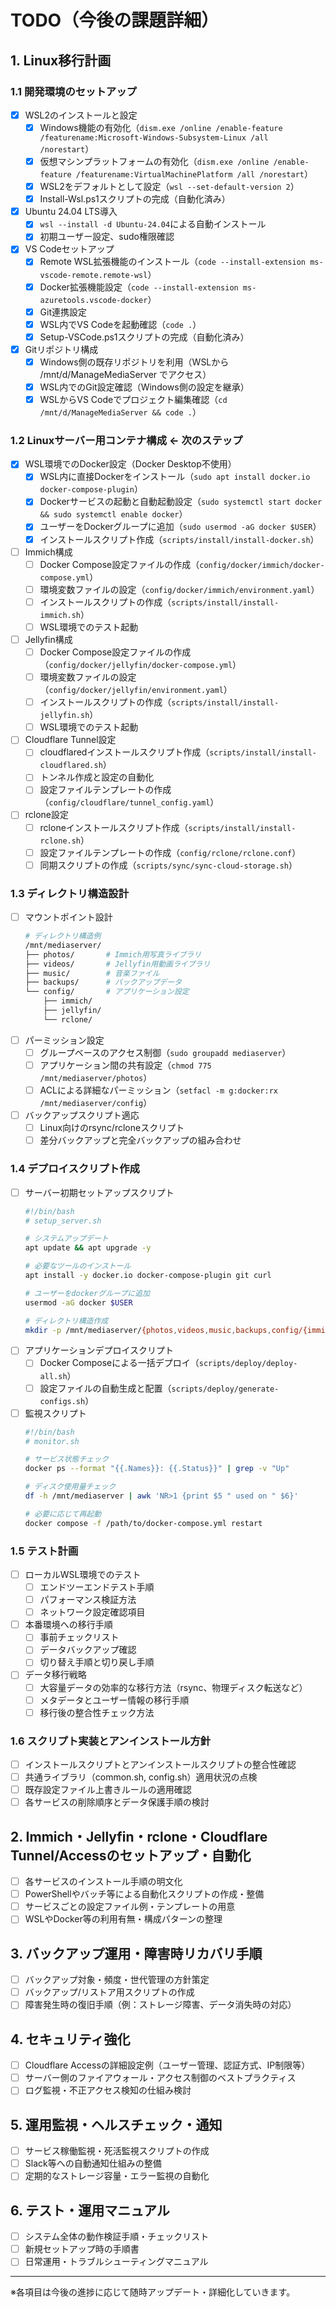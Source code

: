 # TODO（今後の課題詳細）

## 1. Linux移行計画

### 1.1 開発環境のセットアップ
- [x] WSL2のインストールと設定
  - [x] Windows機能の有効化（`dism.exe /online /enable-feature /featurename:Microsoft-Windows-Subsystem-Linux /all /norestart`）
  - [x] 仮想マシンプラットフォームの有効化（`dism.exe /online /enable-feature /featurename:VirtualMachinePlatform /all /norestart`）
  - [x] WSL2をデフォルトとして設定（`wsl --set-default-version 2`）
  - [x] Install-Wsl.ps1スクリプトの完成（自動化済み）
- [x] Ubuntu 24.04 LTS導入
  - [x] `wsl --install -d Ubuntu-24.04`による自動インストール
  - [x] 初期ユーザー設定、sudo権限確認
- [x] VS Codeセットアップ
  - [x] Remote WSL拡張機能のインストール（`code --install-extension ms-vscode-remote.remote-wsl`）
  - [x] Docker拡張機能設定（`code --install-extension ms-azuretools.vscode-docker`）
  - [x] Git連携設定
  - [x] WSL内でVS Codeを起動確認（`code .`）
  - [x] Setup-VSCode.ps1スクリプトの完成（自動化済み）
- [x] Gitリポジトリ構成
  - [x] Windows側の既存リポジトリを利用（WSLから /mnt/d/ManageMediaServer でアクセス）
  - [x] WSL内でのGit設定確認（Windows側の設定を継承）
  - [x] WSLからVS Codeでプロジェクト編集確認（`cd /mnt/d/ManageMediaServer && code .`）

### 1.2 Linuxサーバー用コンテナ構成 **← 次のステップ**
- [x] WSL環境でのDocker設定（Docker Desktop不使用）
  - [x] WSL内に直接Dockerをインストール（`sudo apt install docker.io docker-compose-plugin`）
  - [x] Dockerサービスの起動と自動起動設定（`sudo systemctl start docker && sudo systemctl enable docker`）
  - [x] ユーザーをDockerグループに追加（`sudo usermod -aG docker $USER`）
  - [x] インストールスクリプト作成（`scripts/install/install-docker.sh`）
- [ ] Immich構成
  - [ ] Docker Compose設定ファイルの作成（`config/docker/immich/docker-compose.yml`）
  - [ ] 環境変数ファイルの設定（`config/docker/immich/environment.yaml`）
  - [ ] インストールスクリプトの作成（`scripts/install/install-immich.sh`）
  - [ ] WSL環境でのテスト起動
- [ ] Jellyfin構成
  - [ ] Docker Compose設定ファイルの作成（`config/docker/jellyfin/docker-compose.yml`）
  - [ ] 環境変数ファイルの設定（`config/docker/jellyfin/environment.yaml`）
  - [ ] インストールスクリプトの作成（`scripts/install/install-jellyfin.sh`）
  - [ ] WSL環境でのテスト起動
- [ ] Cloudflare Tunnel設定
  - [ ] cloudflaredインストールスクリプト作成（`scripts/install/install-cloudflared.sh`）
  - [ ] トンネル作成と設定の自動化
  - [ ] 設定ファイルテンプレートの作成（`config/cloudflare/tunnel_config.yaml`）
- [ ] rclone設定
  - [ ] rcloneインストールスクリプト作成（`scripts/install/install-rclone.sh`）
  - [ ] 設定ファイルテンプレートの作成（`config/rclone/rclone.conf`）
  - [ ] 同期スクリプトの作成（`scripts/sync/sync-cloud-storage.sh`）

### 1.3 ディレクトリ構造設計
- [ ] マウントポイント設計
  ```bash
  # ディレクトリ構造例
  /mnt/mediaserver/
  ├── photos/       # Immich用写真ライブラリ
  ├── videos/       # Jellyfin用動画ライブラリ
  ├── music/        # 音楽ファイル
  ├── backups/      # バックアップデータ
  └── config/       # アプリケーション設定
      ├── immich/
      ├── jellyfin/
      └── rclone/
  ```
- [ ] パーミッション設定
  - [ ] グループベースのアクセス制御（`sudo groupadd mediaserver`）
  - [ ] アプリケーション間の共有設定（`chmod 775 /mnt/mediaserver/photos`）
  - [ ] ACLによる詳細なパーミッション（`setfacl -m g:docker:rx /mnt/mediaserver/config`）
- [ ] バックアップスクリプト適応
  - [ ] Linux向けのrsync/rcloneスクリプト
  - [ ] 差分バックアップと完全バックアップの組み合わせ

### 1.4 デプロイスクリプト作成
- [ ] サーバー初期セットアップスクリプト
  ```bash
  #!/bin/bash
  # setup_server.sh
  
  # システムアップデート
  apt update && apt upgrade -y
  
  # 必要なツールのインストール
  apt install -y docker.io docker-compose-plugin git curl
  
  # ユーザーをdockerグループに追加
  usermod -aG docker $USER
  
  # ディレクトリ構造作成
  mkdir -p /mnt/mediaserver/{photos,videos,music,backups,config/{immich,jellyfin,rclone}}
  ```
- [ ] アプリケーションデプロイスクリプト
  - [ ] Docker Composeによる一括デプロイ（`scripts/deploy/deploy-all.sh`）
  - [ ] 設定ファイルの自動生成と配置（`scripts/deploy/generate-configs.sh`）
- [ ] 監視スクリプト
  ```bash
  #!/bin/bash
  # monitor.sh
  
  # サービス状態チェック
  docker ps --format "{{.Names}}: {{.Status}}" | grep -v "Up"
  
  # ディスク使用量チェック
  df -h /mnt/mediaserver | awk 'NR>1 {print $5 " used on " $6}'
  
  # 必要に応じて再起動
  docker compose -f /path/to/docker-compose.yml restart
  ```

### 1.5 テスト計画
- [ ] ローカルWSL環境でのテスト
  - [ ] エンドツーエンドテスト手順
  - [ ] パフォーマンス検証方法
  - [ ] ネットワーク設定確認項目
- [ ] 本番環境への移行手順
  - [ ] 事前チェックリスト
  - [ ] データバックアップ確認
  - [ ] 切り替え手順と切り戻し手順
- [ ] データ移行戦略
  - [ ] 大容量データの効率的な移行方法（rsync、物理ディスク転送など）
  - [ ] メタデータとユーザー情報の移行手順
  - [ ] 移行後の整合性チェック方法

### 1.6 スクリプト実装とアンインストール方針
- [ ] インストールスクリプトとアンインストールスクリプトの整合性確認
- [ ] 共通ライブラリ（common.sh, config.sh）適用状況の点検
- [ ] 既存設定ファイル上書きルールの適用確認
- [ ] 各サービスの削除順序とデータ保護手順の検討

## 2. Immich・Jellyfin・rclone・Cloudflare Tunnel/Accessのセットアップ・自動化
- [ ] 各サービスのインストール手順の明文化
- [ ] PowerShellやバッチ等による自動化スクリプトの作成・整備
- [ ] サービスごとの設定ファイル例・テンプレートの用意
- [ ] WSLやDocker等の利用有無・構成パターンの整理

## 3. バックアップ運用・障害時リカバリ手順
- [ ] バックアップ対象・頻度・世代管理の方針策定
- [ ] バックアップ/リストア用スクリプトの作成
- [ ] 障害発生時の復旧手順（例：ストレージ障害、データ消失時の対応）

## 4. セキュリティ強化
- [ ] Cloudflare Accessの詳細設定例（ユーザー管理、認証方式、IP制限等）
- [ ] サーバー側のファイアウォール・アクセス制御のベストプラクティス
- [ ] ログ監視・不正アクセス検知の仕組み検討

## 5. 運用監視・ヘルスチェック・通知
- [ ] サービス稼働監視・死活監視スクリプトの作成
- [ ] Slack等への自動通知仕組みの整備
- [ ] 定期的なストレージ容量・エラー監視の自動化

## 6. テスト・運用マニュアル
- [ ] システム全体の動作検証手順・チェックリスト
- [ ] 新規セットアップ時の手順書
- [ ] 日常運用・トラブルシューティングマニュアル

---

※各項目は今後の進捗に応じて随時アップデート・詳細化していきます。
